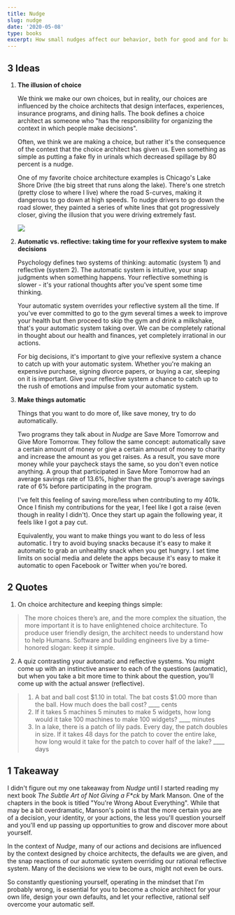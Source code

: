 ```yaml
---
title: Nudge
slug: nudge
date: '2020-05-08'
type: books
excerpt: How small nudges affect our behavior, both for good and for bad, and how we should be mindful of constructing our environment to nudge us in a positive direction.
---
```

## 3 Ideas

1. **The illusion of choice**

    We think we make our own choices, but in reality, our choices are influenced by the choice architects that design interfaces, experiences, insurance programs, and dining halls. The book defines a choice architect as someone who "has the responsibility for organizing the context in which people make decisions".

    Often, we think we are making a choice, but rather it's the consequence of the context that the choice architect has given us. Even something as simple as putting a fake fly in urinals which decreased spillage by 80 percent is a nudge.

    One of my favorite choice architecture examples is Chicago's Lake Shore Drive (the big street that runs along the lake). There's one stretch (pretty close to where I live) where the road S-curves, making it dangerous to go down at high speeds. To nudge drivers to go down the road slower, they painted a series of white lines that got progressively closer, giving the illusion that you were driving extremely fast.

    ![](/blog/nudge/lsd.jpg)

2. **Automatic vs. reflective: taking time for your reflexive system to make decisions**

    Psychology defines two systems of thinking: automatic (system 1) and reflective (system 2). The automatic system is intuitive, your snap judgments when something happens. Your reflective something is slower - it's your rational thoughts after you've spent some time thinking.

    Your automatic system overrides your reflective system all the time. If you've ever committed to go to the gym several times a week to improve your health but then proceed to skip the gym and drink a milkshake, that's your automatic system taking over. We can be completely rational in thought about our health and finances, yet completely irrational in our actions.

    For big decisions, it's important to give your reflexive system a chance to catch up with your automatic system. Whether you're making an expensive purchase, signing divorce papers, or buying a car, sleeping on it is important. Give your reflective system a chance to catch up to the rush of emotions and impulse from your automatic system.

3. **Make things automatic**

    Things that you want to do more of, like save money, try to do automatically.

    Two programs they talk about in *Nudge* are Save More Tomorrow and Give More Tomorrow. They follow the same concept: automatically save a certain amount of money or give a certain amount of money to charity and increase the amount as you get raises. As a result, you save more money while your paycheck stays the same, so you don't even notice anything. A group that participated in Save More Tomorrow had an average savings rate of 13.6%, higher than the group's average savings rate of 6% before participating in the program.

    I've felt this feeling of saving more/less when contributing to my 401k. Once I finish my contributions for the year, I feel like I got a raise (even though in reality I didn't). Once they start up again the following year, it feels like I got a pay cut.

    Equivalently, you want to make things you want to do less of less automatic. I try to avoid buying snacks because it's easy to make it automatic to grab an unhealthy snack when you get hungry. I set time limits on social media and delete the apps because it's easy to make it automatic to open Facebook or Twitter when you're bored.


## 2 Quotes

1. On choice architecture and keeping things simple:
> The more choices there’s are, and the more complex the situation, the more important it is to have enlightened choice architecture. To produce user friendly design, the architect needs to understand how to help Humans. Software and building engineers live by a time-honored slogan: keep it simple.

2. A quiz contrasting your automatic and reflective systems. You might come up with an instinctive answer to each of the questions (automatic), but when you take a bit more time to think about the question, you'll come up with the actual answer (reflective).
> 1. A bat and ball cost $1.10 in total. The bat costs $1.00 more than the ball. How much does the ball cost? ____ cents
>2. If it takes 5 machines 5 minutes to make 5 widgets, how long would it take 100 machines to make 100 widgets? ____ minutes
>3. In a lake, there is a patch of lily pads. Every day, the patch doubles in size. If it takes 48 days for the patch to cover the entire lake, how long would it take for the patch to cover half of the lake? ____ days

## 1 Takeaway

I didn't figure out my one takeaway from *Nudge* until I started reading my next book *The Subtle Art of Not Giving a F\*ck* by Mark Manson. One of the chapters in the book is titled "You're Wrong About Everything". While that may be a bit overdramatic, Manson's point is that the more certain you are of a decision, your identity, or your actions, the less you'll question yourself and you'll end up passing up opportunities to grow and discover more about yourself.

In the context of *Nudge*, many of our actions and decisions are influenced by the context designed by choice architects, the defaults we are given, and the snap reactions of our automatic system overriding our rational reflective system. Many of the decisions we view to be ours, might not even be ours.

So constantly questioning yourself, operating in the mindset that I'm probably wrong, is essential for you to become a choice architect for your own life, design your own defaults, and let your reflective, rational self overcome your automatic self.

